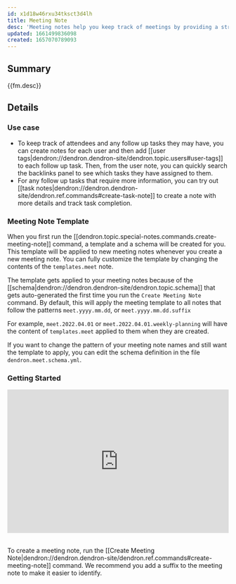 ```yaml
---
id: x1d18w46rxu34tksct3d4lh
title: Meeting Note
desc: 'Meeting notes help you keep track of meetings by providing a structured default to capture notes, attendees and next steps'
updated: 1661499836098
created: 1657070789093
---
```


## Summary

{{fm.desc}}

## Details

### Use case
- To keep track of attendees and any follow up tasks they may have, you can create notes for each user and then add [[user tags|dendron://dendron.dendron-site/dendron.topic.users#user-tags]] to each follow up task.
Then, from the user note, you can quickly search the backlinks panel to see which tasks they have assigned to them.
- For any follow up tasks that require more information, you can try out [[task notes|dendron://dendron.dendron-site/dendron.ref.commands#create-task-note]] to create a note with more details and track task completion.

### Meeting Note Template

When you first run the [[dendron.topic.special-notes.commands.create-meeting-note]] command, a template and a schema will be created for you.
This template will be applied to new meeting notes whenever you create a new meeting note.
You can fully customize the template by changing the contents of the `templates.meet` note.

The template gets applied to your meeting notes because of the [[schema|dendron://dendron.dendron-site/dendron.topic.schema]] that gets auto-generated the first time you run the `Create Meeting Note` command.
By default, this will apply the meeting template to all notes that follow the patterns `meet.yyyy.mm.dd`, or `meet.yyyy.mm.dd.suffix`

For example, `meet.2022.04.01` or `meet.2022.04.01.weekly-planning` will have the content of `templates.meet` applied to them when they are created.

If you want to change the pattern of your meeting note names and still want the template to apply, you can edit the schema definition in the file `dendron.meet.schema.yml`.

### Getting Started

<div style="position: relative; padding-bottom: 64.5933014354067%; height: 0;"><iframe src="https://www.loom.com/embed/951e6bb301cf430895c6c9539351bbb3" frameborder="0" webkitallowfullscreen mozallowfullscreen allowfullscreen style="position: absolute; top: 0; left: 0; width: 100%; height: 100%;"></iframe></div><br>

To create a meeting note, run the [[Create Meeting Note|dendron://dendron.dendron-site/dendron.ref.commands#create-meeting-note]] command.
We recommend you add a suffix to the meeting note to make it easier to identify.
